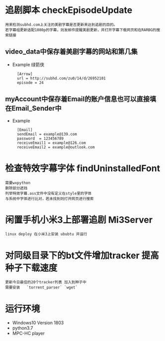# **追剧脚本 checkEpisodeUpdate**

    用来检测subhd.com上关注的美剧字幕是否更新来达到追剧的目的。
    若字幕组更新适配1080p的字幕，则发邮件提醒美剧更新，并打开字幕下载网页和在RARBG的搜索链接

##  **video_data中保存着美剧字幕的网站和第几集**

- Example 绿箭侠
  
        [Arrow]
        url = http://subhd.com/zu0/14/d/26952101
        episode = 24

## **myAccount中保存着Email的账户信息也可以直接填在Email_Sender中**
   
- Example  

        [Email]
        sendEmail = example@139.com  
        password  = 123456789
        receiveEmail1 = example@126.com
        receiveEmail2 = example@outlook.com

# **检查特效字幕字体 findUninstalledFont**
    需要wxpython
    删除部分遮挡
    列举特效字幕.ass文件中没有定义在style里的字体
    与系统中字体进行比对，若未找到则打开网页进行搜索

# **闲置手机小米3上部署追剧 Mi3Server**
    linux deploy 在小米3上安装 ububtu 并运行

 # **对同级目录下的bt文件增加tracker 提高种子下载速度**
    更新今日最佳的20个tracker列表 加入到种子中
    需要安装   `torrent_parser` `wget`


# **运行环境**

- Windows10 Version 1803
- python3.7
- MPC-HC player